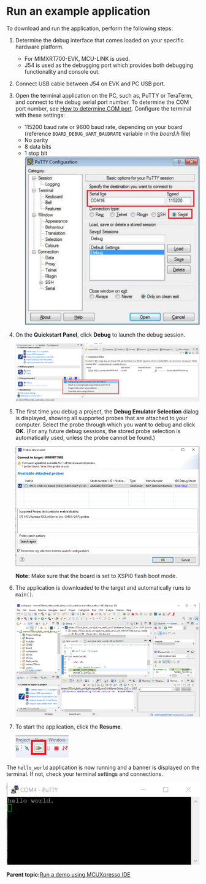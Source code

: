 # Run an example application 

To download and run the application, perform the following steps:

1.  Determine the debug interface that comes loaded on your specific hardware platform.

    -   For MIMXRT700-EVK, MCU-LINK is used.
    -   J54 is used as the debugging port which provides both debugging functionality and console out.
2.  Connect USB cable between J54 on EVK and PC USB port.
3.  Open the terminal application on the PC, such as, PuTTY or TeraTerm, and connect to the debug serial port number. To determine the COM port number, see [How to determine COM port](how_to_determine_com_port.md). Configure the terminal with these settings:

    -   115200 baud rate or 9600 baud rate, depending on your board \(reference `BOARD_DEBUG_UART_BAUDRATE` variable in the *board.h* file\)
    -   No parity
    -   8 data bits
    -   1 stop bit
    ![](../images/ide_terminal_configurations.png "Terminal (PuTTY) configurations")

4.  On the **Quickstart Panel**, click **Debug** to launch the debug session.

    ![](../images/ide_debug_hello_world_case.png "Debug hello_world case")

5.  The first time you debug a project, the **Debug Emulator Selection** dialog is displayed, showing all supported probes that are attached to your computer. Select the probe through which you want to debug and click **OK**. \(For any future debug sessions, the stored probe selection is automatically used, unless the probe cannot be found.\)

    ![](../images/ide_attached_probes_debug_emulator_selection.png "Attached probes: debug emulator selection")

    **Note:** Make sure that the board is set to XSPI0 flash boot mode.

6.  The application is downloaded to the target and automatically runs to `main()`.

    ![](../images/ide_stop_at_main_when_running_debugging.png "Stop at main() when running debugging")

7.  To start the application, click the **Resume**.

    ![](../images/ide_resume_button.png "Resume button")


The `hello_world` application is now running and a banner is displayed on the terminal. If not, check your terminal settings and connections.

![](../images/ide_text_display_of_the_hello_world_demo.png "Text display of the hello_world demo")

**Parent topic:**[Run a demo using MCUXpresso IDE](../topics/run_a_demo_using_ide.md)

